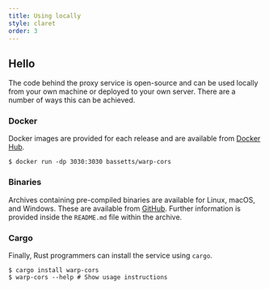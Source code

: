 ```yaml
---
title: Using locally
style: claret
order: 3
---
```


## Hello

The code behind the proxy service is open-source and can be used locally from
your own machine or deployed to your own server. There are a number of ways this
can be achieved.

### Docker

Docker images are provided for each release and are available from
[Docker Hub](https://hub.docker.com/r/bassetts/warp-cors).

```shell-session
$ docker run -dp 3030:3030 bassetts/warp-cors
```

### Binaries

Archives containing pre-compiled binaries are available for Linux, macOS, and
Windows. These are available from
[GitHub](https://github.com/Bassetts/warp-cors/releases). Further information is
provided inside the `README.md` file within the archive.

### Cargo

Finally, Rust programmers can install the service using `cargo`.

```shell-session
$ cargo install warp-cors
$ warp-cors --help # Show usage instructions
```
